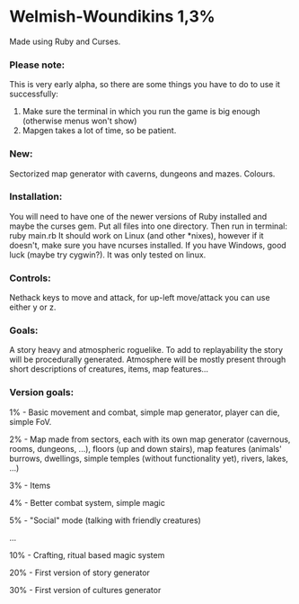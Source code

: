 # Welmish-Woundikins 1,3%
Made using Ruby and Curses.

### Please note:
This is very early alpha, so there are some things you have to do to use it successfully:

1. Make sure the terminal in which you run the game is big enough (otherwise menus won't show)
2. Mapgen takes a lot of time, so be patient.


### New:
Sectorized map generator with caverns, dungeons and mazes.
Colours.

### Installation:
You will need to have one of the newer versions of Ruby installed and maybe the curses gem.
Put all files into one directory. Then run in terminal: ruby main.rb
It should work on Linux (and other *nixes), however if it doesn't, make sure you have ncurses installed. If you have Windows, good luck (maybe try cygwin?). It was only tested on linux.

### Controls:
Nethack keys to move and attack, for up-left move/attack you can use either y or z.

### Goals:
A story heavy and atmospheric roguelike. To add to replayability the story will be procedurally generated. Atmosphere will be mostly present through short descriptions of creatures, items, map features...

### Version goals:
1%   - Basic movement and combat, simple map generator, player can die, simple FoV.

2%   - Map made from sectors, each with its own map generator (cavernous, rooms, dungeons, ...), floors (up and down stairs), map features (animals' burrows, dwellings, simple temples (without functionality yet), rivers, lakes, ...)

3%    - Items

4%    - Better combat system, simple magic

5%    - "Social" mode (talking with friendly creatures)

...

10%   - Crafting, ritual based magic system

20%   - First version of story generator

30%   - First version of cultures generator

